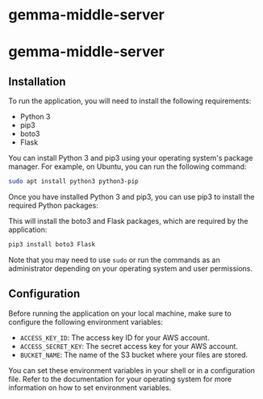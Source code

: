 # gemma-middle-server

# gemma-middle-server

## Installation

To run the application, you will need to install the following requirements:

- Python 3
- pip3
- boto3
- Flask

You can install Python 3 and pip3 using your operating system's package manager. For example, on Ubuntu, you can run the following command:
  
  ```bash
  sudo apt install python3 python3-pip
  ```

Once you have installed Python 3 and pip3, you can use pip3 to install the required Python packages:


This will install the boto3 and Flask packages, which are required by the application:
  
  ```bash
  pip3 install boto3 Flask
  ```

Note that you may need to use `sudo` or run the commands as an administrator depending on your operating system and user permissions.


## Configuration

Before running the application on your local machine, make sure to configure the following environment variables:

- `ACCESS_KEY_ID`: The access key ID for your AWS account.
- `ACCESS_SECRET_KEY`: The secret access key for your AWS account.
- `BUCKET_NAME`: The name of the S3 bucket where your files are stored.

You can set these environment variables in your shell or in a configuration file. Refer to the documentation for your operating system for more information on how to set environment variables.